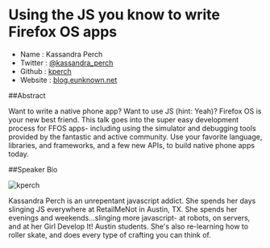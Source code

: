 # Using the JS you know to write Firefox OS apps

* Name      : Kassandra Perch
* Twitter   : [@kassandra_perch][]
* Github    : [kperch][]
* Website   : [blog.eunknown.net][]

##Abstract

Want to write a native phone app? Want to use JS (hint: Yeah)? Firefox OS is your new best friend. This talk goes into the super easy development process for FFOS apps- including using the simulator and debugging tools provided by the fantastic and active community. Use your favorite language, libraries, and frameworks, and a few new APIs, to build native phone apps today.

##Speaker Bio

![kperch](https://raw.github.com/kperch/2014.cascadiajs.com/kperch_proposal/images/kperch.jpg)

Kassandra Perch is an unrepentant javascript addict. She spends her days slinging JS everywhere at RetailMeNot in Austin, TX. She spends her evenings and weekends...slinging more javascript- at robots, on servers, and at her Girl Develop It! Austin students. She's also re-learning how to roller skate, and does every type of crafting you can think of. 


[@kassandra_perch]:http://twitter.com/kassandra_perch
[kperch]:http://github.com/kperch
[blog.eunknown.net]:http://blog.eunknown.net
